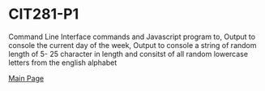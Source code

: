 # CIT281-P1

Command Line Interface commands and Javascript program to, Output to console the current day of the week, Output to console a string of random length of 5- 25 character in length and consitst of all random lowercase letters from the english alphabet

[Main Page](https://c-stockdale.github.io/)
